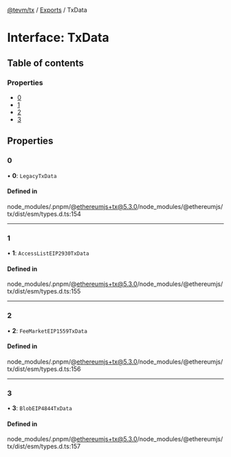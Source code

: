 [@tevm/tx](../README.md) / [Exports](../modules.md) / TxData

# Interface: TxData

## Table of contents

### Properties

- [0](TxData.md#0)
- [1](TxData.md#1)
- [2](TxData.md#2)
- [3](TxData.md#3)

## Properties

### 0

• **0**: `LegacyTxData`

#### Defined in

node_modules/.pnpm/@ethereumjs+tx@5.3.0/node_modules/@ethereumjs/tx/dist/esm/types.d.ts:154

___

### 1

• **1**: `AccessListEIP2930TxData`

#### Defined in

node_modules/.pnpm/@ethereumjs+tx@5.3.0/node_modules/@ethereumjs/tx/dist/esm/types.d.ts:155

___

### 2

• **2**: `FeeMarketEIP1559TxData`

#### Defined in

node_modules/.pnpm/@ethereumjs+tx@5.3.0/node_modules/@ethereumjs/tx/dist/esm/types.d.ts:156

___

### 3

• **3**: `BlobEIP4844TxData`

#### Defined in

node_modules/.pnpm/@ethereumjs+tx@5.3.0/node_modules/@ethereumjs/tx/dist/esm/types.d.ts:157
